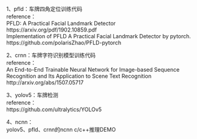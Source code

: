 <!DOCTYPE html PUBLIC "-//W3C//DTD XHTML 1.0 Transitional//EN" "http://www.w3.org/TR/xhtml1/DTD/xhtml1-transitional.dtd">
<html xmlns="http://www.w3.org/1999/xhtml">

<body>
<p>1、pfld：车牌四角定位训练代码<br />
  reference：<br />
  PFLD: A Practical Facial Landmark Detector https://arxiv.org/pdf/1902.10859.pdf<br />
  Implementation of PFLD A Practical Facial Landmark Detector by pytorch. https://github.com/polarisZhao/PFLD-pytorch
</p>
<p>2、crnn：车牌字符识别模型训练代码<br />
  reference：<br />
  An End-to-End Trainable Neural Network for Image-based Sequence Recognition and Its Application to Scene Text Recognition http://arxiv.org/abs/1507.05717
</p>
<p>3、yolov5：车牌检测<br />
  reference：<br />
  https://github.com/ultralytics/YOLOv5</p>
<p>4、ncnn：<br />
  yolov5、pfld、crnn的ncnn c/c++推理DEMO</p>
</body>
</html>
